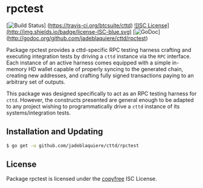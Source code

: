 rpctest
=======

[![Build Status](http://img.shields.io/travis/btcsuite/cttd.svg)]
(https://travis-ci.org/btcsuite/cttd) [![ISC License]
(http://img.shields.io/badge/license-ISC-blue.svg)](http://copyfree.org)
[![GoDoc](https://img.shields.io/badge/godoc-reference-blue.svg)]
(http://godoc.org/github.com/jadeblaquiere/cttd/rpctest)

Package rpctest provides a cttd-specific RPC testing harness crafting and
executing integration tests by driving a `cttd` instance via the `RPC`
interface. Each instance of an active harness comes equipped with a simple
in-memory HD wallet capable of properly syncing to the generated chain,
creating new addresses, and crafting fully signed transactions paying to an
arbitrary set of outputs. 

This package was designed specifically to act as an RPC testing harness for
`cttd`. However, the constructs presented are general enough to be adapted to
any project wishing to programmatically drive a `cttd` instance of its
systems/integration tests. 

## Installation and Updating

```bash
$ go get -u github.com/jadeblaquiere/cttd/rpctest
```

## License


Package rpctest is licensed under the [copyfree](http://copyfree.org) ISC
License.

